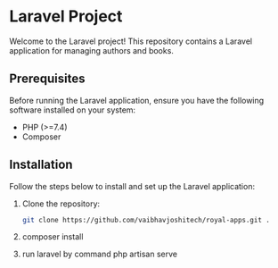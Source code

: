 # Laravel Project

Welcome to the Laravel project! This repository contains a Laravel application for managing authors and books.

## Prerequisites

Before running the Laravel application, ensure you have the following software installed on your system:

- PHP (>=7.4)
- Composer

## Installation

Follow the steps below to install and set up the Laravel application:

1. Clone the repository:

   ```bash
   git clone https://github.com/vaibhavjoshitech/royal-apps.git .

2. composer install
3. run laravel by command php artisan serve
